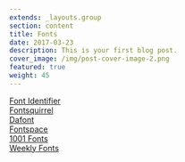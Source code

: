 ```yaml
---
extends: _layouts.group
section: content
title: Fonts
date: 2017-03-23
description: This is your first blog post.
cover_image: /img/post-cover-image-2.png
featured: true
weight: 45
---
```


 <div class="grid grid-cols-1 xl:grid-cols-2">
        <div>
            <a href="http://fontsquirrel.com/matcherator">Font Identifier</a>
        </div>
        <div>
            <a href="http://fontsquirrel.com">Fontsquirrel</a>
        </div>
        <div>
            <a href="http://dafont.com">Dafont</a>
        </div>
        <div>
            <a href="http://fontspace.com">Fontspace</a>
        </div>
        <div>
            <a href="http://1001fonts.com">1001 Fonts</a>
        </div>
        <div>
            <a href="http://www.weeklyfonts.com/">Weekly Fonts</a>
        </div>
     </div>
